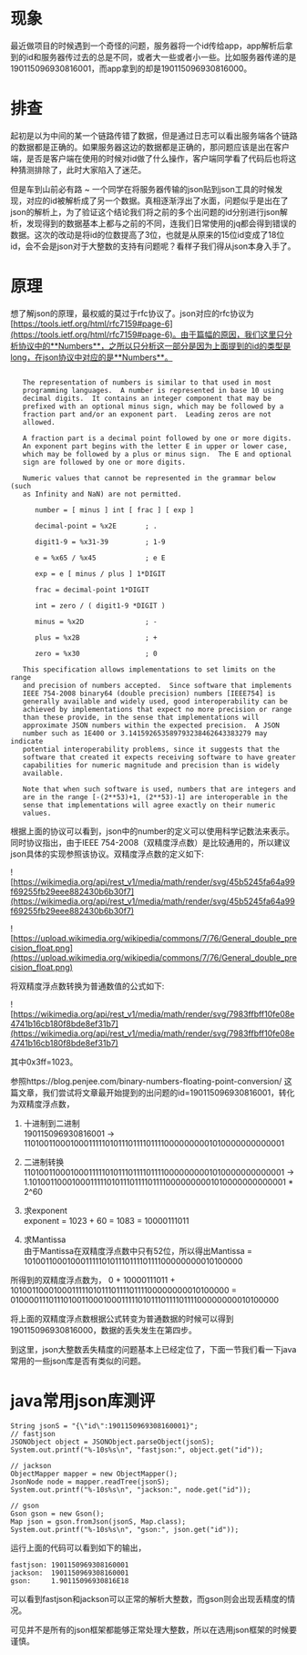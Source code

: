 # 现象

最近做项目的时候遇到一个奇怪的问题，服务器将一个id传给app，app解析后拿到的id和服务器传过去的总是不同，或者大一些或者小一些。比如服务器传递的是190115096930816001，而app拿到的却是190115096930816000。

# 排查

起初是以为中间的某一个链路传错了数据，但是通过日志可以看出服务端各个链路的数据都是正确的。如果服务器这边的数据都是正确的，那问题应该是出在客户端，是否是客户端在使用的时候对id做了什么操作，客户端同学看了代码后也将这种猜测排除了，此时大家陷入了迷茫。

但是车到山前必有路 ~ 一个同学在将服务器传输的json贴到json工具的时候发现，对应的id被解析成了另一个数据。真相逐渐浮出了水面，问题似乎是出在了json的解析上，为了验证这个结论我们将之前的多个出问题的id分别进行json解析，发现得到的数据基本上都与之前的不同，连我们日常使用的jq都会得到错误的数据。这次的改动是将id的位数提高了3位，也就是从原来的15位id变成了18位id，会不会是json对于大整数的支持有问题呢？看样子我们得从json本身入手了。

# 原理

想了解json的原理，最权威的莫过于rfc协议了。json对应的rfc协议为[https://tools.ietf.org/html/rfc7159#page-6](https://tools.ietf.org/html/rfc7159#page-6)。由于篇幅的原因，我们这里只分析协议中的**Numbers**，之所以只分析这一部分是因为上面提到的id的类型是long，在json协议中对应的是**Numbers**。

```

   The representation of numbers is similar to that used in most
   programming languages.  A number is represented in base 10 using
   decimal digits.  It contains an integer component that may be
   prefixed with an optional minus sign, which may be followed by a
   fraction part and/or an exponent part.  Leading zeros are not
   allowed.

   A fraction part is a decimal point followed by one or more digits.
   An exponent part begins with the letter E in upper or lower case,
   which may be followed by a plus or minus sign.  The E and optional
   sign are followed by one or more digits.

   Numeric values that cannot be represented in the grammar below (such
   as Infinity and NaN) are not permitted.

      number = [ minus ] int [ frac ] [ exp ]

      decimal-point = %x2E       ; .

      digit1-9 = %x31-39         ; 1-9

      e = %x65 / %x45            ; e E

      exp = e [ minus / plus ] 1*DIGIT

      frac = decimal-point 1*DIGIT

      int = zero / ( digit1-9 *DIGIT )

      minus = %x2D               ; -

      plus = %x2B                ; +

      zero = %x30                ; 0

   This specification allows implementations to set limits on the range
   and precision of numbers accepted.  Since software that implements
   IEEE 754-2008 binary64 (double precision) numbers [IEEE754] is
   generally available and widely used, good interoperability can be
   achieved by implementations that expect no more precision or range
   than these provide, in the sense that implementations will
   approximate JSON numbers within the expected precision.  A JSON
   number such as 1E400 or 3.141592653589793238462643383279 may indicate
   potential interoperability problems, since it suggests that the
   software that created it expects receiving software to have greater
   capabilities for numeric magnitude and precision than is widely
   available.

   Note that when such software is used, numbers that are integers and
   are in the range [-(2**53)+1, (2**53)-1] are interoperable in the
   sense that implementations will agree exactly on their numeric
   values.
```

根据上面的协议可以看到，json中的number的定义可以使用科学记数法来表示。同时协议指出，由于IEEE 754-2008（双精度浮点数）是比较通用的，所以建议json具体的实现参照该协议。双精度浮点数的定义如下:

![https://wikimedia.org/api/rest_v1/media/math/render/svg/45b5245fa64a99f69255fb29eee882430b6b30f7](https://wikimedia.org/api/rest_v1/media/math/render/svg/45b5245fa64a99f69255fb29eee882430b6b30f7)

![https://upload.wikimedia.org/wikipedia/commons/7/76/General_double_precision_float.png](https://upload.wikimedia.org/wikipedia/commons/7/76/General_double_precision_float.png)

将双精度浮点数转换为普通数值的公式如下:

![https://wikimedia.org/api/rest_v1/media/math/render/svg/7983ffbff10fe08e4741b16cb180f8bde8ef31b7](https://wikimedia.org/api/rest_v1/media/math/render/svg/7983ffbff10fe08e4741b16cb180f8bde8ef31b7)

其中0x3ff=1023。

参照https://blog.penjee.com/binary-numbers-floating-point-conversion/  这篇文章，我们尝试将文章最开始提到的出问题的id=190115096930816001，转化为双精度浮点数，

1. 十进制到二进制  
190115096930816001 ->  
1101001100010001111101011101111011110000000001010000000000001

2. 二进制转换  
1101001100010001111101011101111011110000000001010000000000001 ->
1.101001100010001111101011101111011110000000001010000000000001 * 2^60

3. 求exponent  
exponent = 1023 + 60 = 1083 = 10000111011

4. 求Mantissa  
由于Mantissa在双精度浮点数中只有52位，所以得出Mantissa = 1010011000100011111010111011110111100000000010100000

所得到的双精度浮点数为，
0 + 10000111011 + 1010011000100011111010111011110111100000000010100000 = 0100001110111010011000100011111010111011110111100000000010100000

将上面的双精度浮点数根据公式转变为普通数据的时候可以得到190115096930816000，数据的丢失发生在第四步。

到这里，json大整数丢失精度的问题基本上已经定位了，下面一节我们看一下java常用的一些json库是否有类似的问题。

# java常用json库测评

```
String jsonS = "{\"id\":1901150969308160001}";
// fastjson
JSONObject object = JSONObject.parseObject(jsonS);
System.out.printf("%-10s%s\n", "fastjson:", object.get("id"));

// jackson
ObjectMapper mapper = new ObjectMapper();
JsonNode node = mapper.readTree(jsonS);
System.out.printf("%-10s%s\n", "jackson:", node.get("id"));

// gson
Gson gson = new Gson();
Map json = gson.fromJson(jsonS, Map.class);
System.out.printf("%-10s%s\n", "gson:", json.get("id"));
```

运行上面的代码可以看到如下的输出，
```
fastjson: 1901150969308160001
jackson:  1901150969308160001
gson:     1.90115096930816E18
```

可以看到fastjson和jackson可以正常的解析大整数，而gson则会出现丢精度的情况。

可见并不是所有的json框架都能够正常处理大整数，所以在选用json框架的时候要谨慎。